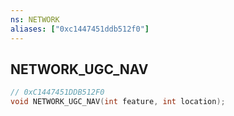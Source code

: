 ```yaml
---
ns: NETWORK
aliases: ["0xc1447451ddb512f0"]
---
```

## NETWORK_UGC_NAV

```c
// 0xC1447451DDB512F0
void NETWORK_UGC_NAV(int feature, int location);
```
